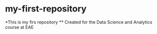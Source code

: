 # my-first-repository

*This is my firs repository
** Created for the Data Science and Analytics course at EAE

